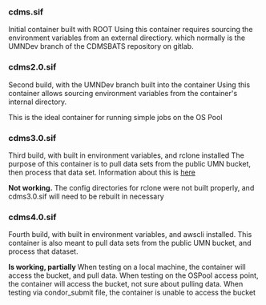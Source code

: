 ### cdms.sif
Initial container built with ROOT
Using this container requires sourcing the environment variables from an external directiory. which normally is the UMNDev branch of the CDMSBATS repository on gitlab.

### cdms2.0.sif
Second build, with the UMNDev branch built into the container
Using this container allows sourcing environment variables from the container's internal directory.

This is the ideal container for running simple jobs on the OS Pool

### cdms3.0.sif 
Third build, with built in environment variables, and rclone installed
The purpose of this container is to pull data sets from the public UMN bucket, then process that data set.
Information about this is [here]()

<b>Not working.</b>
The config directories for rclone were not built properly, and cdms3.0.sif will need to be rebuilt in necessary

### cdms4.0.sif
Fourth build, with built in environment variables, and awscli installed.
This container is also meant to pull data sets from the public UMN bucket, and process that dataset. 

<b> Is working, partially </b>
When testing on a local machine, the container will access the bucket, and pull data. 
When testing on the OSPool access point, the container will access the bucket, not sure about pulling data.
When testing via condor_submit file, the container is unable to access the bucket
